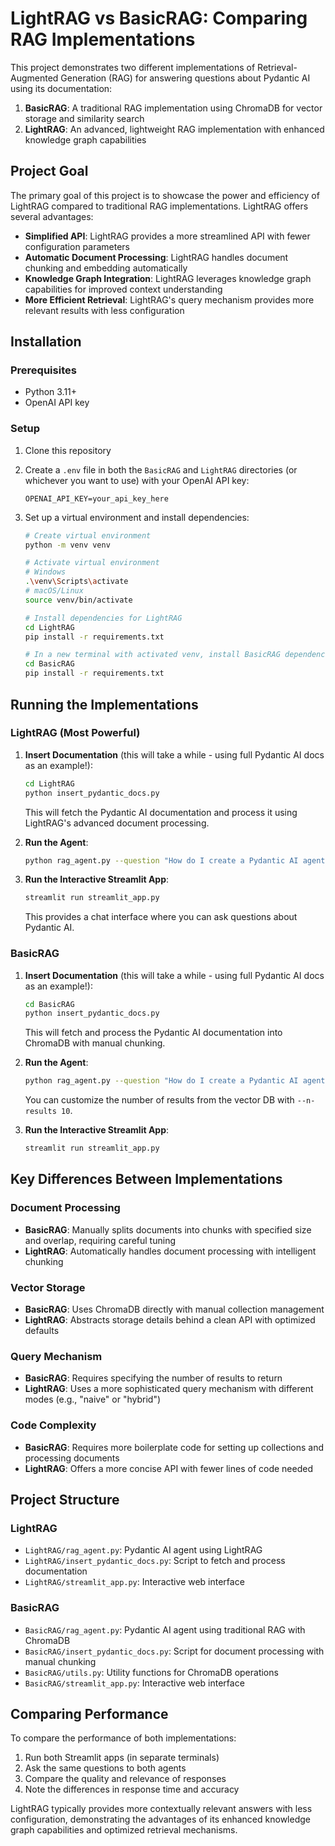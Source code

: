 # LightRAG vs BasicRAG: Comparing RAG Implementations

This project demonstrates two different implementations of Retrieval-Augmented Generation (RAG) for answering questions about Pydantic AI using its documentation:

1. **BasicRAG**: A traditional RAG implementation using ChromaDB for vector storage and similarity search
2. **LightRAG**: An advanced, lightweight RAG implementation with enhanced knowledge graph capabilities

## Project Goal

The primary goal of this project is to showcase the power and efficiency of LightRAG compared to traditional RAG implementations. LightRAG offers several advantages:

- **Simplified API**: LightRAG provides a more streamlined API with fewer configuration parameters
- **Automatic Document Processing**: LightRAG handles document chunking and embedding automatically
- **Knowledge Graph Integration**: LightRAG leverages knowledge graph capabilities for improved context understanding
- **More Efficient Retrieval**: LightRAG's query mechanism provides more relevant results with less configuration

## Installation

### Prerequisites
- Python 3.11+
- OpenAI API key

### Setup

1. Clone this repository

2. Create a `.env` file in both the `BasicRAG` and `LightRAG` directories (or whichever you want to use) with your OpenAI API key:
   ```
   OPENAI_API_KEY=your_api_key_here
   ```

3. Set up a virtual environment and install dependencies:

   ```bash
   # Create virtual environment
   python -m venv venv
   
   # Activate virtual environment
   # Windows
   .\venv\Scripts\activate
   # macOS/Linux
   source venv/bin/activate
   
   # Install dependencies for LightRAG
   cd LightRAG
   pip install -r requirements.txt
   
   # In a new terminal with activated venv, install BasicRAG dependencies
   cd BasicRAG
   pip install -r requirements.txt
   ```

## Running the Implementations

### LightRAG (Most Powerful)

1. **Insert Documentation** (this will take a while - using full Pydantic AI docs as an example!):
   ```bash
   cd LightRAG
   python insert_pydantic_docs.py
   ```
   This will fetch the Pydantic AI documentation and process it using LightRAG's advanced document processing.

2. **Run the Agent**:
   ```bash
   python rag_agent.py --question "How do I create a Pydantic AI agent?"
   ```

3. **Run the Interactive Streamlit App**:
   ```bash
   streamlit run streamlit_app.py
   ```
   This provides a chat interface where you can ask questions about Pydantic AI.

### BasicRAG

1. **Insert Documentation** (this will take a while - using full Pydantic AI docs as an example!):
   ```bash
   cd BasicRAG
   python insert_pydantic_docs.py
   ```
   This will fetch and process the Pydantic AI documentation into ChromaDB with manual chunking.

2. **Run the Agent**:
   ```bash
   python rag_agent.py --question "How do I create a Pydantic AI agent?"
   ```
   You can customize the number of results from the vector DB with `--n-results 10`.

3. **Run the Interactive Streamlit App**:
   ```bash
   streamlit run streamlit_app.py
   ```

## Key Differences Between Implementations

### Document Processing
- **BasicRAG**: Manually splits documents into chunks with specified size and overlap, requiring careful tuning
- **LightRAG**: Automatically handles document processing with intelligent chunking

### Vector Storage
- **BasicRAG**: Uses ChromaDB directly with manual collection management
- **LightRAG**: Abstracts storage details behind a clean API with optimized defaults

### Query Mechanism
- **BasicRAG**: Requires specifying the number of results to return
- **LightRAG**: Uses a more sophisticated query mechanism with different modes (e.g., "naive" or "hybrid")

### Code Complexity
- **BasicRAG**: Requires more boilerplate code for setting up collections and processing documents
- **LightRAG**: Offers a more concise API with fewer lines of code needed

## Project Structure

### LightRAG
- `LightRAG/rag_agent.py`: Pydantic AI agent using LightRAG
- `LightRAG/insert_pydantic_docs.py`: Script to fetch and process documentation
- `LightRAG/streamlit_app.py`: Interactive web interface

### BasicRAG
- `BasicRAG/rag_agent.py`: Pydantic AI agent using traditional RAG with ChromaDB
- `BasicRAG/insert_pydantic_docs.py`: Script for document processing with manual chunking
- `BasicRAG/utils.py`: Utility functions for ChromaDB operations
- `BasicRAG/streamlit_app.py`: Interactive web interface

## Comparing Performance

To compare the performance of both implementations:

1. Run both Streamlit apps (in separate terminals)
2. Ask the same questions to both agents
3. Compare the quality and relevance of responses
4. Note the differences in response time and accuracy

LightRAG typically provides more contextually relevant answers with less configuration, demonstrating the advantages of its enhanced knowledge graph capabilities and optimized retrieval mechanisms.
